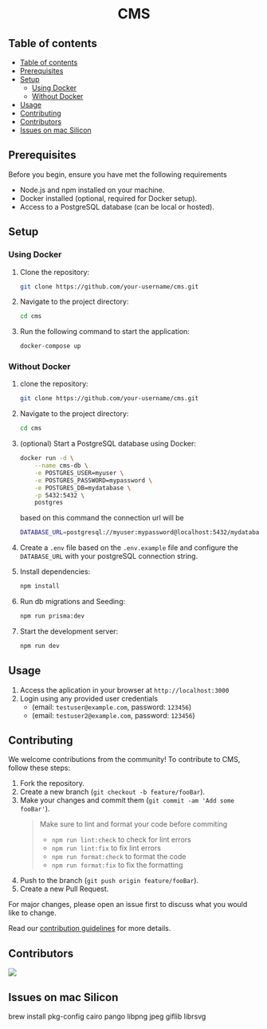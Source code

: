 <h1 align='center'>CMS</h1>

## Table of contents

- [Table of contents](#table-of-contents)
- [Prerequisites](#prerequisites)
- [Setup](#setup)
  - [Using Docker](#using-docker)
  - [Without Docker](#without-docker)
- [Usage](#usage)
- [Contributing](#contributing)
- [Contributors](#contributors)
- [Issues on mac Silicon](#issues-on-mac-silicon)

## Prerequisites

Before you begin, ensure you have met the following requirements

- Node.js and npm installed on your machine.
- Docker installed (optional, required for Docker setup).
- Access to a PostgreSQL database (can be local or hosted).

## Setup

### Using Docker

1. Clone the repository:

   ```bash
   git clone https://github.com/your-username/cms.git
   ```

2. Navigate to the project directory:

   ```bash
   cd cms
   ```

3. Run the following command to start the application:

   ```bash
   docker-compose up
   ```

### Without Docker

1. clone the repository:

   ```bash
   git clone https://github.com/your-username/cms.git
   ```

2. Navigate to the project directory:

   ```bash
   cd cms
   ```

3. (optional) Start a PostgreSQL database using Docker:

   ```bash
   docker run -d \
       --name cms-db \
       -e POSTGRES_USER=myuser \
       -e POSTGRES_PASSWORD=mypassword \
       -e POSTGRES_DB=mydatabase \
       -p 5432:5432 \
       postgres
   ```

   based on this command the connection url will be

   ```bash
   DATABASE_URL=postgresql://myuser:mypassword@localhost:5432/mydatabase?schema=public
   ```

4. Create a `.env` file based on the `.env.example` file and configure the `DATABASE_URL` with your postgreSQL connection string.

5. Install dependencies:

   ```bash
   npm install
   ```

6. Run db migrations and Seeding:

   ```bash
   npm run prisma:dev
   ```

7. Start the development server:

   ```bash
   npm run dev
   ```

## Usage

1. Access the aplication in your browser at `http://localhost:3000`
2. Login using any provided user credentials
   - (email: `testuser@example.com`, password: `123456`)
   - (email: `testuser2@example.com`, password: `123456`)

## Contributing

We welcome contributions from the community! To contribute to CMS, follow these steps:

1. Fork the repository.
2. Create a new branch (`git checkout -b feature/fooBar`).
3. Make your changes and commit them (`git commit -am 'Add some fooBar'`).
   > Make sure to lint and format your code before commiting
   >
   > - `npm run lint:check` to check for lint errors
   > - `npm run lint:fix` to fix lint errors
   > - `npm run format:check` to format the code
   > - `npm run format:fix` to fix the formatting
4. Push to the branch (`git push origin feature/fooBar`).
5. Create a new Pull Request.

For major changes, please open an issue first to discuss what you would like to change.

Read our [contribution guidelines](./CONTRIBUTING.md) for more details.

## Contributors

<a href="https://github.com/code100x/cms/graphs/contributors">
  <img src="https://contrib.rocks/image?repo=code100x/cms&max=400&columns=20" />
</a>

## Issues on mac Silicon

brew install pkg-config cairo pango libpng jpeg giflib librsvg
